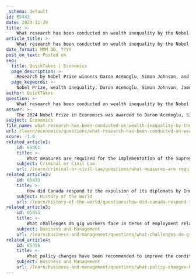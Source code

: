 ```yaml
---
_schema: default
id: 65443
date: 2024-11-29
title: >-
    What research has been conducted on wealth inequality by the Nobel Prize awardees?
article_title: >-
    What research has been conducted on wealth inequality by the Nobel Prize awardees?
date_format: MMM DD, YYYY
post_on_text: Posted on
seo:
  title: QuickTakes | Economics
  page_description: >-
    Research by Nobel Prize winners Daron Acemoglu, Simon Johnson, and James Robinson explores the causes of wealth inequality between nations, emphasizing the role of political and institutional frameworks in economic outcomes.
  page_keywords: >-
    Nobel Prize, wealth inequality, Daron Acemoglu, Simon Johnson, James Robinson, global inequality, societal institutions, economic prosperity, corruption, dictatorship, political frameworks, economic growth, economic disparities, policy discussions, academic research, governance
author: QuickTakes
question: >-
    What research has been conducted on wealth inequality by the Nobel Prize awardees?
answer: >-
    The 2024 Nobel Prize in Economics was awarded to Daron Acemoglu, Simon Johnson, and James Robinson for their significant research into wealth inequality between nations. Their work focuses on understanding the persistent global inequality, particularly in countries affected by corruption and dictatorship. \n\nThe laureates have explored how the formation and nature of societal institutions play a crucial role in determining economic prosperity. Their research highlights that the disparities in wealth among nations are not merely a result of economic factors but are deeply intertwined with the political and institutional frameworks that govern these countries. \n\nAcemoglu, Johnson, and Robinson's contributions have had a profound impact on the fields of economics and political science, providing insights into why some nations thrive economically while others struggle. Their findings emphasize the importance of effective institutions in fostering economic growth and reducing inequality, thereby influencing policy discussions and academic research on global wealth disparities. \n\nThis recognition underscores the relevance of their work in addressing critical issues related to economic inequality and the role of governance in shaping economic outcomes.
subject: Economics
file_name: what-research-has-been-conducted-on-wealth-inequality-by-the-nobel-prize-awardees.md
url: /learn/economics/questions/what-research-has-been-conducted-on-wealth-inequality-by-the-nobel-prize-awardees
score: -1.0
related_article1:
    id: 65461
    title: >-
        What measures are required for the implementation of the Supreme Court's ruling on child sexual abuse material?
    subject: Criminal or Civil Law
    url: /learn/criminal-or-civil-law/questions/what-measures-are-required-for-the-implementation-of-the-supreme-courts-ruling-on-child-sexual-abuse-material
related_article2:
    id: 65433
    title: >-
        How did Canada respond to the expulsion of its diplomats by India?
    subject: History of the World
    url: /learn/history-of-the-world/questions/how-did-canada-respond-to-the-expulsion-of-its-diplomats-by-india
related_article3:
    id: 65455
    title: >-
        What challenges do gig workers face in terms of employment relations in India?
    subject: Business and Management
    url: /learn/business-and-management/questions/what-challenges-do-gig-workers-face-in-terms-of-employment-relations-in-india
related_article4:
    id: 65456
    title: >-
        What policy changes have been recommended to improve the conditions of gig workers in India?
    subject: Business and Management
    url: /learn/business-and-management/questions/what-policy-changes-have-been-recommended-to-improve-the-conditions-of-gig-workers-in-india
---
```


&nbsp;